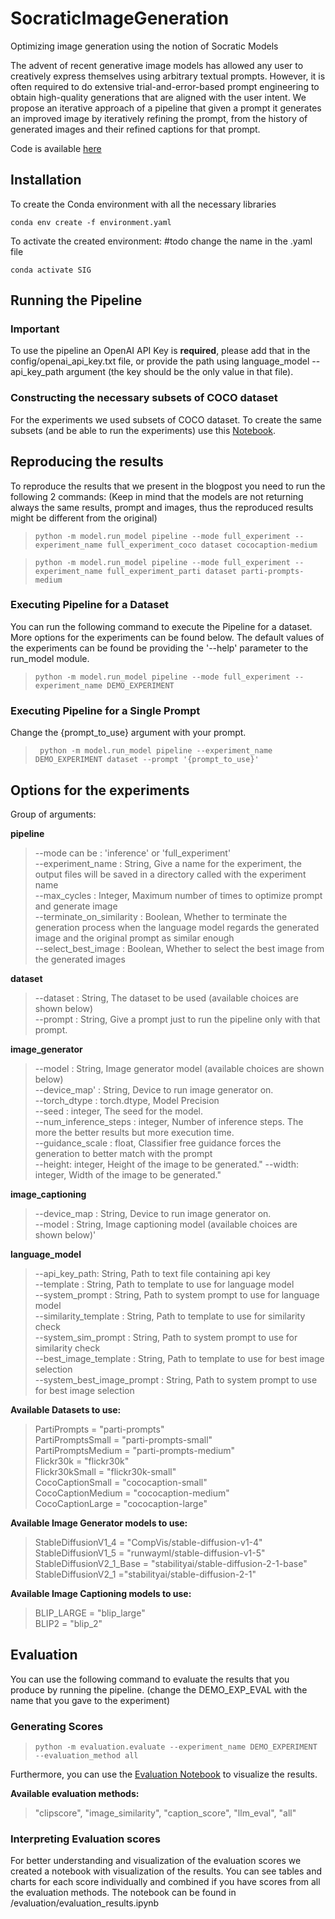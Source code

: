 # SocraticImageGeneration
Optimizing image generation using the notion of Socratic Models

The advent of recent generative image models has allowed any user to creatively express themselves using arbitrary
textual prompts. However, it is often required to do extensive trial-and-error-based prompt engineering to obtain high-quality generations that are aligned
with the user intent. We propose an iterative approach of a pipeline that given a
prompt it generates an improved image by iteratively refining the prompt, from
the history of generated images and their refined captions for that prompt.

Code is available [here](https://github.com/JonaRuthardt/SocraticImageGeneration)

## Installation

To create the Conda environment with all the necessary libraries 
```shell
conda env create -f environment.yaml
```

To activate the created environment:
#todo change the name in the .yaml file
```shell
conda activate SIG
```


[//]: # (Folder structure &#40;are all necessary folders created when cloning the repository&#41;)




## Running the Pipeline
### Important
To use the pipeline an OpenAI API Key is **required**, please add that in the config/openai_api_key.txt file, or 
provide the path using language_model --api_key_path argument (the key should be the only value in that file).


### Constructing the necessary subsets of COCO dataset 
For the experiments we used subsets of COCO dataset. To create the same subsets (and be able to run the experiments) use
this [Notebook](data/datasets/COCO_Captions_Data_Subsampling.ipynb).

## Reproducing the results
To reproduce the results that we present in the blogpost you need to run the following 2 commands:
(Keep in mind that the models are not returning always the same results, prompt and images, thus the reproduced
results might be different from the original)

> ```python -m model.run_model pipeline --mode full_experiment --experiment_name full_experiment_coco dataset cococaption-medium ```

> ```python -m model.run_model pipeline --mode full_experiment --experiment_name full_experiment_parti dataset parti-prompts-medium```

### Executing Pipeline for a Dataset

You can run the following command to execute the Pipeline for a dataset. More options for the experiments can be found 
below. The default values of the experiments can be found be providing the '--help' parameter to  the run_model module. 
> ```python -m model.run_model pipeline --mode full_experiment --experiment_name DEMO_EXPERIMENT ```

### Executing Pipeline for a Single Prompt
Change the {prompt_to_use} argument with your prompt.
> ``` python -m model.run_model pipeline --experiment_name DEMO_EXPERIMENT dataset --prompt '{prompt_to_use}'```

## Options for the experiments 

Group of arguments:  

**pipeline**  
>   --mode can be : 'inference' or 'full_experiment'\
    --experiment_name : String, Give a name for the experiment, the output files will be saved in a directory called with the experiment name\
    --max_cycles : Integer, Maximum number of times to optimize prompt and generate image \
    --terminate_on_similarity : Boolean, Whether to terminate the generation process when the language model regards the generated image and the original prompt as similar enough\
    --select_best_image : Boolean, Whether to select the best image from the generated images

**dataset**
> --dataset : String, The dataset to be used (available choices are shown below) \
> --prompt : String, Give a prompt just to run the pipeline only with that prompt.

**image_generator**
> --model : String, Image generator model (available choices are shown below) \
> --device_map' : String,  Device to run image generator on. \
> --torch_dtype : torch.dtype, Model Precision \
> --seed : integer, The seed for the model. \
> --num_inference_steps : integer, Number of inference steps. The more the better results but more execution time. \
> --guidance_scale : float, Classifier free guidance forces the generation to better match with the prompt \
> --height: integer, Height of the image to be generated."
> --width: integer, Width of the image to be generated."

**image_captioning**
> --device_map : String, Device to run image generator on. \
    --model : String, Image captioning model (available choices are shown below)'

**language_model**
>   --api_key_path: String, Path to text file containing api key \
    --template : String, Path to template to use for language model \
    --system_prompt : String, Path to system prompt to use for language model \
    --similarity_template : String, Path to template to use for similarity check \
    --system_sim_prompt : String, Path to system prompt to use for similarity check \
    --best_image_template : String, Path to template to use for best image selection \
    --system_best_image_prompt : String, Path to system prompt to use for best image selection
 
**Available Datasets to use:**
>   PartiPrompts = "parti-prompts" \
    PartiPromptsSmall = "parti-prompts-small" \
    PartiPromptsMedium = "parti-prompts-medium"\
    Flickr30k = "flickr30k" \
    Flickr30kSmall = "flickr30k-small" \
    CocoCaptionSmall = "cococaption-small" \
    CocoCaptionMedium = "cococaption-medium" \
    CocoCaptionLarge = "cococaption-large" 

**Available Image Generator models to use:**
>   StableDiffusionV1_4 = "CompVis/stable-diffusion-v1-4" \
    StableDiffusionV1_5 = "runwayml/stable-diffusion-v1-5" \
    StableDiffusionV2_1_Base = "stabilityai/stable-diffusion-2-1-base" \
    StableDiffusionV2_1 ="stabilityai/stable-diffusion-2-1"

**Available Image Captioning models to use:**
>  BLIP_LARGE = "blip_large"\
  BLIP2 = "blip_2"



## Evaluation

You can use the following command to evaluate the results that you produce by running the pipeline. 
(change the DEMO_EXP_EVAL with the name that you gave to the experiment)
### Generating Scores
> ```python -m evaluation.evaluate --experiment_name DEMO_EXPERIMENT --evaluation_method all ```

Furthermore, you can use the [Evaluation Notebook](evaluation/evalution_results.ipynb) to visualize the results.


**Available evaluation methods:**
>"clipscore", "image_similarity", "caption_score", "llm_eval", "all"

### Interpreting Evaluation scores
For better understanding and visualization of the evaluation scores we created a notebook with visualization of the results.
You can see tables and charts for each score individually and combined if you have scores from all the evaluation methods.
The notebook can be found in /evaluation/evaluation_results.ipynb
